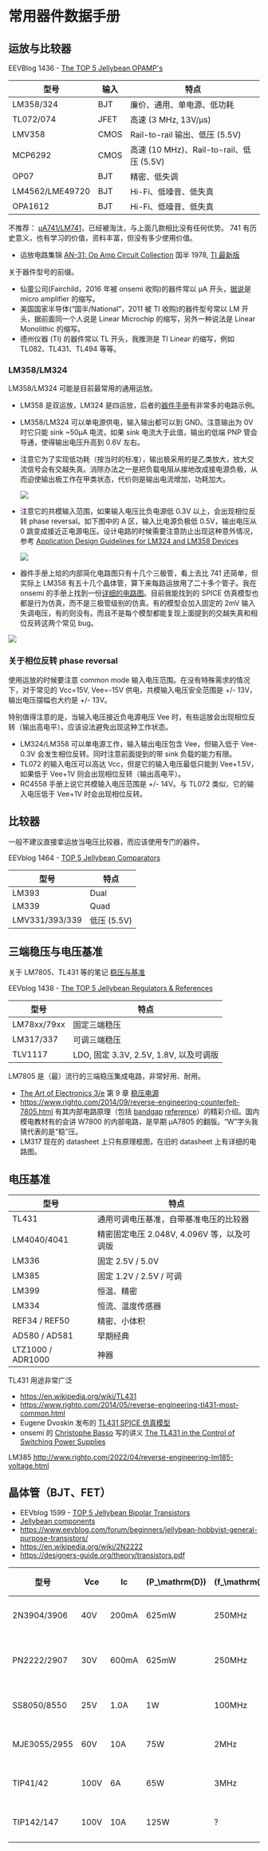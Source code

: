 <h1>常用器件数据手册</h1>

## 运放与比较器

EEVBlog 1436 - [The TOP 5 Jellybean OPAMP's](https://www.youtube.com/watch?v=uq1DMWtjL2U&ab_channel=EEVblog)

| 型号 | 输入 | 特点 |
| --- | --- | --- |
| LM358/324 | BJT | 廉价、通用、单电源、低功耗 |
| TL072/074 | JFET | 高速 (3 MHz, 13V/µs) |
| LMV358 | CMOS | Rail-to-rail 输出、低压 (5.5V) |
| MCP6292 | CMOS | 高速 (10 MHz)、Rail-to-rail、低压 (5.5V) |
| OP07 | BJT | 精密、低失调 |
| LM4562/LME49720 | BJT | Hi-Fi、低噪音、低失真 |
| OPA1612 | BJT | Hi-Fi、低噪音、低失真 |


不推荐： [µA741/LM741](741.md)，已经被淘汰，与上面几款相比没有任何优势。
741 有历史意义，也有学习的价值，资料丰富，但没有多少使用价值。

* 运放电路集锦 [AN-31: Op Amp Circuit Collection](https://web.ece.ucsb.edu/Faculty/rodwell/Classes/ece2c/resources/an-31.pdf) 国半 1978, [TI 最新版](https://www.ti.com/lit/an/snla140d/snla140d.pdf)

关于器件型号的前缀。

* 仙童公司(Fairchild，2016 年被 onsemi 收购)的器件常以 µA 开头，[据说](https://www.quora.com/What-is-the-difference-between-LM741-and-UA741/answer/Larry-Zuckerman-2)是 micro amplifier 的缩写。
* 美国国家半导体(“国半/National”，2011 被 TI 收购)的器件型号常以 LM 开头，据前面同一个人说是 Linear Microchip 的缩写，另外一种说法是 Linear Monolithic 的缩写。
* 德州仪器 (TI) 的器件常以 TL 开头，我推测是 TI Linear 的缩写，例如 TL082、TL431、TL494 等等。

### LM358/LM324

LM358/LM324 可能是目前最常用的通用运放。

* LM358 是双运放，LM324 是四运放，后者的[器件手册](https://www.ti.com/lit/ds/symlink/lm2902-n.pdf)有非常多的电路示例。
* LM358/LM324 可以单电源供电，输入输出都可以到 GND。注意输出为 0V 时它只能 sink ~50µA 电流，如果 sink 电流大于此值，输出的低端 PNP 管会导通，使得输出电压升高到 0.6V 左右。
* 注意它为了实现低功耗（按当时的标准），输出极采用的是乙类放大，放大交流信号会有交越失真。消除办法之一是把负载电阻从接地改成接电源负极，从而迫使输出极工作在甲类状态，代价则是输出电流增加，功耗加大。 

     ![](img/lm358-crossover.jpg)

* 注意它的共模输入范围，如果输入电压比负电源低 0.3V 以上，会出现相位反转 phase reversal。如下图中的 A 区，输入比电源负极低 0.5V，输出电压从 0 跳变成接近正电源电压。设计电路的时候需要注意防止出现这种意外情况，参考 [Application Design Guidelines for LM324 and LM358 Devices](https://www.ti.com/lit/an/sloa277b/sloa277b.pdf)

    ![](img/lm358-phase-reversal.png)
    
* 器件手册上给的内部简化电路图只有十几个三极管，看上去比 741 还简单，但实际上 LM358 有五十几个晶体管，算下来每路运放用了二十多个管子。我在 onsemi 的手册上找到一份[详细的电路图](https://www.onsemi.com/download/data-sheet/pdf/lm358-d.pdf)。目前我能找到的 SPICE 仿真模型也都是行为仿真，而不是三极管级别的仿真。有的模型会加入固定的 2mV 输入失调电压，有的则没有。而且不是每个模型都能复现上面提到的交越失真和相位反转这两个常见 bug。

![](img/lm358-schematic.png)


### 关于相位反转 phase reversal

使用运放的时候要注意 common mode 输入电压范围。在没有特殊需求的情况下，对于常见的 Vcc=15V, Vee=-15V 供电，共模输入电压安全范围是 +/- 13V，输出电压摆幅也大约是 +/- 13V。

特别值得注意的是，当输入电压接近负电源电压 Vee 时，有些运放会出现相位反转（输出高电平）。应该设法避免出现这种工作状态。

* LM324/LM358 可以单电源工作，输入输出电压包含 Vee，但输入低于 Vee-0.3V 会发生相位反转。同时注意前面提到的带 sink 负载的能力有限。
* TL072 的输入电压可以高达 Vcc，但是它的输入电压最低只能到 Vee+1.5V，如果低于 Vee+1V 则会出现相位反转（输出高电平）。
* RC4558 手册上说它共模输入电压范围是 +/- 14V。与 TL072 类似，它的输入电压低于 Vee+1V 时会出现相位反转。

<h2>比较器</h2>

一般不建议直接拿运放当电压比较器，而应该使用专门的器件。

EEVblog 1464 - [TOP 5 Jellybean Comparators](https://www.youtube.com/watch?v=c5M8P6oe9xY&ab_channel=EEVblog)

| 型号 | 特点 |
| --- | --- |
| LM393 | Dual |
| LM339 | Quad |
| LMV331/393/339 | 低压 (5.5V) |


## 三端稳压与电压基准

关于 LM7805、TL431 等的笔记 [稳压与基准](regulator.md)

EEVblog 1438 - [The TOP 5 Jellybean Regulators & References](https://www.youtube.com/watch?v=YHRxvUqy3Uw&ab_channel=EEVblog)

| 型号 | 特点 |
| --- | --- |
| LM78xx/79xx | 固定三端稳压 |
| LM317/337 | 可调三端稳压 |
| TLV1117 | LDO, 固定 3.3V, 2.5V, 1.8V, 以及可调版 |

LM7805 是（最）流行的三端稳压集成电路，非常好用、耐用。

* [The Art of Electronics 3/e](https://artofelectronics.net/) 第 9 章 [稳压电源](https://artofelectronics.net/wp-content/uploads/2016/02/AoE3_chapter9.pdf)
* <https://www.righto.com/2014/09/reverse-engineering-counterfeit-7805.html> 有其内部电路原理（包括 [bandgap](https://en.wikipedia.org/wiki/Bandgap_voltage_reference) [reference](https://circuitcellar.com/resources/quickbits/bandgap-voltage-reference/)）的精彩介绍。国内模电教材有的会讲 W7800 的内部电路，是早期 µA7805 的翻版。“W”字头我猜代表的是“稳”压。
* LM317 现在的 datasheet 上只有原理框图，在旧的 datasheet 上有详细的电路图。

<h2>电压基准</h2>

| 型号 | 特点 |
| --- | --- |
| TL431 | 通用可调电压基准，自带基准电压的比较器 |
| LM4040/4041 | 精密固定电压 2.048V, 4.096V 等，以及可调版 |
| LM336 | 固定 2.5V / 5.0V |
| LM385 | 固定 1.2V / 2.5V / 可调|
| LM399 | 恒温、精密 |
| LM334 | 恒流、温度传感器 |
| REF34 / REF50 | 精密、小体积 |
| AD580 / AD581 | 早期经典 |
| LTZ1000 / ADR1000 | 神器 |

TL431 用途非常广泛

* <https://en.wikipedia.org/wiki/TL431>
* <https://www.righto.com/2014/05/reverse-engineering-tl431-most-common.html>
* Eugene Dvoskin 发布的 [TL431 SPICE 仿真模型](https://www.audio-perfection.com/voltage-regulators/linear-regulators/accurate-tl431-model-development-analysis-and-evaluation/)
* onsemi 的 [Christophe Basso](http://powersimtof.com/Spice.htm) 写的讲义
 [The TL431 in the Control of Switching Power Supplies](https://www.onsemi.com/pub/Collateral/TND381-D.PDF)

LM385 <http://www.righto.com/2022/04/reverse-engineering-lm185-voltage.html>

## 晶体管（BJT、FET）

* EEVblog 1599 - [TOP 5 Jellybean Bipolar Transistors](https://www.youtube.com/watch?v=XYdmX8w8xwI&ab_channel=EEVblog)
* [Jellybean components](https://theknowledgeaccelerator.com/2016/04/16/jellybean-components/#Transistors)
* https://www.eevblog.com/forum/beginners/jellybean-hobbyist-general-purpose-transistors/
* https://en.wikipedia.org/wiki/2N2222
* https://designers-guide.org/theory/transistors.pdf

| 型号 | Vce | Ic | \(P_\mathrm{D}\) | \(f_\mathrm{T}\) |特点 |
| --- | --- | --- | --- | --- | --- |
| 2N3904/3906 | 40V | 200mA | 625mW | 250MHz | 小功率 |
| PN2222/2907 | 30V | 600mA | 625mW | 250MHz | 中小功率 |
| SS8050/8550 | 25V | 1.0A  | 1W    | 100MHz | 中功率 |
| MJE3055/2955 | 60V | 10A | 75W | 2MHz | 大功率 |
| TIP41/42   | 100V | 6A  | 65W  | 3MHz | 大功率 |
| TIP142/147 | 100V | 10A | 125W | ?    | 达林顿 |
